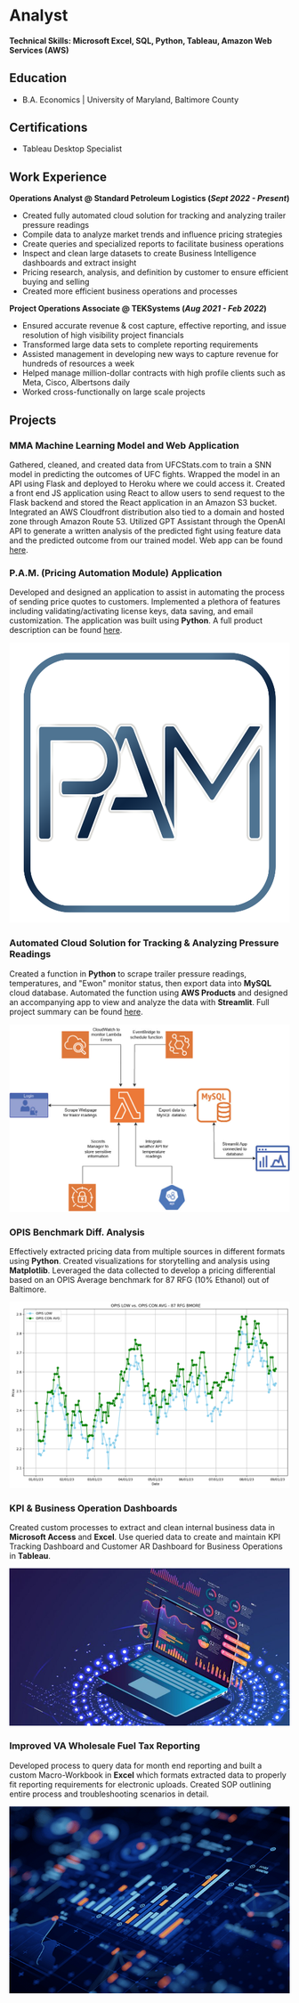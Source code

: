 # Analyst

#### Technical Skills: Microsoft Excel, SQL, Python, Tableau, Amazon Web Services (AWS)

## Education
  - B.A. Economics | University of Maryland, Baltimore County

## Certifications
  - Tableau Desktop Specialist

## Work Experience
**Operations Analyst @ Standard Petroleum Logistics (_Sept 2022 - Present_)**
  - Created fully automated cloud solution for tracking and analyzing trailer pressure readings
  - Compile data to analyze market trends and influence pricing strategies
  - Create queries and specialized reports to facilitate business operations
  - Inspect and clean large datasets to create Business Intelligence
dashboards and extract insight
  - Pricing research, analysis, and definition by customer to ensure
efficient buying and selling
  - Created more efficient business operations and processes

**Project Operations Associate @ TEKSystems (_Aug 2021 - Feb 2022_)**
  - Ensured accurate revenue & cost capture, effective reporting,
and issue resolution of high visibility project financials
  - Transformed large data sets to complete reporting requirements
  - Assisted management in developing new ways to capture
revenue for hundreds of resources a week
  - Helped manage million-dollar contracts with high profile clients
such as Meta, Cisco, Albertsons daily
  - Worked cross-functionally on large scale projects

## Projects
### MMA Machine Learning Model and Web Application
Gathered, cleaned, and created data from UFCStats.com to train a SNN model in predicting the outcomes of UFC fights. Wrapped the model in an API using Flask and deployed to Heroku where we could access it. Created a front end JS application using React to allow users to send request to the Flask backend and stored the React application in an Amazon S3 bucket. Integrated an AWS Cloudfront distribution also tied to a domain and hosted zone through Amazon Route 53. Utilized GPT Assistant through the OpenAI API to generate a written analysis of the predicted fight using  feature data and the predicted outcome from our trained model. Web app can be found [here](https://mmaaitrix.com/).

### P.A.M. (Pricing Automation Module) Application
Developed and designed an application to assist in automating the process of sending price quotes to customers. Implemented a plethora of features including validating/activating license keys, data saving, and email customization. The application was built using **Python**. A full product description can be found [here](https://pam.lemonsqueezy.com/checkout). 

![PAM](/assets/PAM.png)

### Automated Cloud Solution for Tracking & Analyzing Pressure Readings
Created a function in **Python** to scrape trailer pressure readings, temperatures, and "Ewon" monitor status, then export data into **MySQL** cloud database. Automated the function using **AWS Products** and designed an accompanying app to view and analyze the data with **Streamlit**. Full project summary can be found [here](https://anthonybliss1.github.io/Cloud-Solution.github.io/).

![Cloud Solution](/assets/Cloud_Solution.JPG)

### OPIS Benchmark Diff. Analysis
Effectively extracted pricing data from multiple sources in different formats using **Python**. Created visualizations for storytelling and analysis using **Matplotlib**. Leveraged the data collected to develop a pricing differential based on an OPIS Average benchmark for 87 RFG (10% Ethanol) out of Baltimore. 

![OPIS Prices](/assets/OPIS_Low_vs_Con_Avg.png)

### KPI & Business Operation Dashboards
Created custom processes to extract and clean internal business data in **Microsoft Access** and **Excel**. Use queried data to create and maintain KPI Tracking Dashboard and Customer AR Dashboard for Business Operations in **Tableau**.

![Business Intelligence](/assets/BI.jpeg)

### Improved VA Wholesale Fuel Tax Reporting
Developed process to query data for month end reporting and built a custom Macro-Workbook in **Excel** which formats extracted data to properly fit reporting requirements for electronic uploads. Created SOP outlining entire process and troubleshooting scenarios in detail. 

![Taxes](/assets/tax.png)
